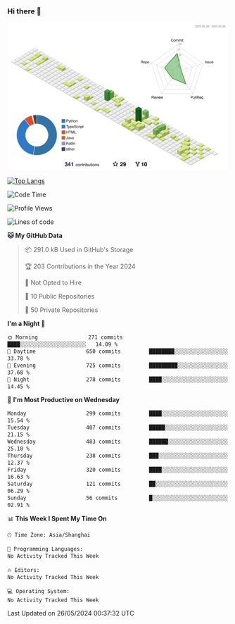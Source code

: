 ### Hi there 👋

![](./profile-3d-contrib/profile-green-animate.svg)

 

[![Top Langs](https://github-readme-stats.vercel.app/api/top-langs/?username=fly2tomato)](https://github.com/anuraghazra/github-readme-stats)


 

<!--START_SECTION:waka-->
![Code Time](http://img.shields.io/badge/Code%20Time-5%20hrs%2042%20mins-blue)

![Profile Views](http://img.shields.io/badge/Profile%20Views-0-blue)

![Lines of code](https://img.shields.io/badge/From%20Hello%20World%20I%27ve%20Written-519.4%20thousand%20lines%20of%20code-blue)

**🐱 My GitHub Data** 

> 📦 291.0 kB Used in GitHub's Storage 
 > 
> 🏆 203 Contributions in the Year 2024
 > 
> 🚫 Not Opted to Hire
 > 
> 📜 10 Public Repositories 
 > 
> 🔑 50 Private Repositories 
 > 
**I'm a Night 🦉** 

```text
🌞 Morning                271 commits         ████░░░░░░░░░░░░░░░░░░░░░   14.09 % 
🌆 Daytime                650 commits         ████████░░░░░░░░░░░░░░░░░   33.78 % 
🌃 Evening                725 commits         █████████░░░░░░░░░░░░░░░░   37.68 % 
🌙 Night                  278 commits         ████░░░░░░░░░░░░░░░░░░░░░   14.45 % 
```
📅 **I'm Most Productive on Wednesday** 

```text
Monday                   299 commits         ████░░░░░░░░░░░░░░░░░░░░░   15.54 % 
Tuesday                  407 commits         █████░░░░░░░░░░░░░░░░░░░░   21.15 % 
Wednesday                483 commits         ██████░░░░░░░░░░░░░░░░░░░   25.10 % 
Thursday                 238 commits         ███░░░░░░░░░░░░░░░░░░░░░░   12.37 % 
Friday                   320 commits         ████░░░░░░░░░░░░░░░░░░░░░   16.63 % 
Saturday                 121 commits         ██░░░░░░░░░░░░░░░░░░░░░░░   06.29 % 
Sunday                   56 commits          █░░░░░░░░░░░░░░░░░░░░░░░░   02.91 % 
```


📊 **This Week I Spent My Time On** 

```text
🕑︎ Time Zone: Asia/Shanghai

💬 Programming Languages: 
No Activity Tracked This Week

🔥 Editors: 
No Activity Tracked This Week

💻 Operating System: 
No Activity Tracked This Week
```


 Last Updated on 26/05/2024 00:37:32 UTC
<!--END_SECTION:waka-->
